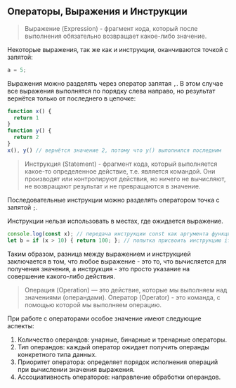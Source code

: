 ## Операторы, Выражения и Инструкции

> Выражение (Expression) - фрагмент кода, который после выполнения обязательно возвращает какое-либо значение.

Некоторые выражения, так же как и инструкции, оканчиваются точкой с запятой: 
```js
a = 5;
```

Выражения можно разделять через оператор запятая `,`. В этом случае все выражения выполнятся по порядку слева направо, но результат вернётся только от последнего в цепочке:
```js
function x() {
  return 1
}
function y() {
  return 2
}
x(), y() // вернётся значение 2, потому что y() выполнился последним
```
> Инструкция (Statement) - фрагмент кода, который выполняется какое-то определенное действие, т.е. является командой. Они производят или контролируют действия, но ничего не вычисляют, не возвращают результат и не превращаются в значение. 

Последовательные инструкции можно разделять оператором точка с запятой `;`.

Инструкции нельзя использовать в местах, где ожидается выражение.
```js
console.log(const x); // передача инструкции const как аргумента функции -> error
let b = if (x > 10) { return 100; }; // попытка присвоить инструкцию if переменной -> error
```

Таким образом, разница между выражением и инструкцией заключается в том, что любое выражение - это то, что вычисляется для получения значения, а инструкция - это просто указание на совершение какого-либо действия.

> Операция (Operation) — это действие, которые мы выполняем над значениями (операндами). Оператор (Operator) - это команда, с помощью которой мы выполняем операцию.

При работе с операторами особое значение имеют следующие аспекты:
1. Количество операндов: унарные, бинарные и тренарные операторы.
2. Тип операндов: каждый оператор ожидает получить операнды конкретного типа данных.
3. Приоритет оператора: определяет порядок исполнения операций при вычислении значения выражения.
4. Ассоциативность операторов: направление обработки операндов.